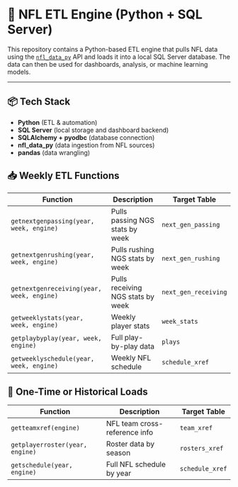 # 🏈 NFL ETL Engine (Python + SQL Server)

This repository contains a Python-based ETL engine that pulls NFL data using the [`nfl_data_py`](https://nfl-data-py.readthedocs.io/en/latest/) API and loads it into a local SQL Server database. The data can then be used for dashboards, analysis, or machine learning models.

---

## 📦 Tech Stack

- **Python** (ETL & automation)
- **SQL Server** (local storage and dashboard backend)
- **SQLAlchemy + pyodbc** (database connection)
- **nfl_data_py** (data ingestion from NFL sources)
- **pandas** (data wrangling)

## 📥 Weekly ETL Functions

| Function                          | Description                       | Target Table       |
|----------------------------------|-----------------------------------|--------------------|
| `getnextgenpassing(year, week, engine)`   | Pulls passing NGS stats by week     | `next_gen_passing` |
| `getnextgenrushing(year, week, engine)`   | Pulls rushing NGS stats by week     | `next_gen_rushing` |
| `getnextgenreceiving(year, week, engine)` | Pulls receiving NGS stats by week   | `next_gen_receiving` |
| `getweeklystats(year, week, engine)`      | Weekly player stats                 | `week_stats`       |
| `getplaybyplay(year, week, engine)`       | Full play-by-play data              | `plays`            |
| `getweeklyschedule(year, week, engine)`   | Weekly NFL schedule                 | `schedule_xref`    |

## 🧭 One-Time or Historical Loads

| Function                        | Description                         | Target Table     |
|--------------------------------|-------------------------------------|------------------|
| `getteamxref(engine)`          | NFL team cross-reference info       | `team_xref`      |
| `getplayerroster(year, engine)`| Roster data by season               | `rosters_xref`   |
| `getschedule(year, engine)`    | Full NFL schedule by year           | `schedule_xref`  |

